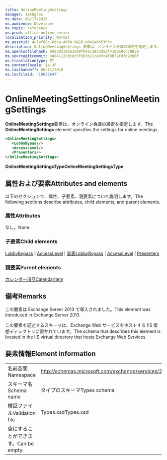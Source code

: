 ```yaml
---
title: OnlineMeetingSettings
manager: sethgros
ms.date: 09/17/2015
ms.audience: Developer
ms.topic: reference
ms.prod: office-online-server
localization_priority: Normal
ms.assetid: 4c7af00c-8dca-40f4-9420-e042a0b5303c
description: OnlineMeetingSettings 要素は、オンライン会議の設定を指定します。
ms.openlocfilehash: dd830330ba1a09f04aca933853f4169e0cd78838
ms.sourcegitcommit: 34041125dc8c5f993b21cebfc4f8b72f0fd2cb6f
ms.translationtype: MT
ms.contentlocale: ja-JP
ms.lasthandoff: 06/11/2018
ms.locfileid: "19832647"
---
```

# <a name="onlinemeetingsettings"></a><span data-ttu-id="d5da3-103">OnlineMeetingSettings</span><span class="sxs-lookup"><span data-stu-id="d5da3-103">OnlineMeetingSettings</span></span>

<span data-ttu-id="d5da3-104">**OnlineMeetingSettings**要素は、オンライン会議の設定を指定します。</span><span class="sxs-lookup"><span data-stu-id="d5da3-104">The **OnlineMeetingSettings** element specifies the settings for online meetings.</span></span> 
  
```XML
<OnlineMeetingSettings>
   <LobbyBypass/>
   <AccessLevel/>
   <Presenters/>
</OnlineMeetingSettings>
```

 <span data-ttu-id="d5da3-105">**OnlineMeetingSettingsType**</span><span class="sxs-lookup"><span data-stu-id="d5da3-105">**OnlineMeetingSettingsType**</span></span>
## <a name="attributes-and-elements"></a><span data-ttu-id="d5da3-106">属性および要素</span><span class="sxs-lookup"><span data-stu-id="d5da3-106">Attributes and elements</span></span>

<span data-ttu-id="d5da3-107">以下のセクションで、属性、子要素、親要素について説明します。</span><span class="sxs-lookup"><span data-stu-id="d5da3-107">The following sections describe attributes, child elements, and parent elements.</span></span>
  
### <a name="attributes"></a><span data-ttu-id="d5da3-108">属性</span><span class="sxs-lookup"><span data-stu-id="d5da3-108">Attributes</span></span>

<span data-ttu-id="d5da3-109">なし。</span><span class="sxs-lookup"><span data-stu-id="d5da3-109">None.</span></span>
  
### <a name="child-elements"></a><span data-ttu-id="d5da3-110">子要素</span><span class="sxs-lookup"><span data-stu-id="d5da3-110">Child elements</span></span>

<span data-ttu-id="d5da3-111">[LobbyBypass](lobbybypass.md) | [AccessLevel](accesslevel.md) | [発表](presenters.md)</span><span class="sxs-lookup"><span data-stu-id="d5da3-111">[LobbyBypass](lobbybypass.md) | [AccessLevel](accesslevel.md) | [Presenters](presenters.md)</span></span>
  
### <a name="parent-elements"></a><span data-ttu-id="d5da3-112">親要素</span><span class="sxs-lookup"><span data-stu-id="d5da3-112">Parent elements</span></span>

[<span data-ttu-id="d5da3-113">カレンダー項目</span><span class="sxs-lookup"><span data-stu-id="d5da3-113">CalendarItem</span></span>](calendaritem.md)
  
## <a name="remarks"></a><span data-ttu-id="d5da3-114">備考</span><span class="sxs-lookup"><span data-stu-id="d5da3-114">Remarks</span></span>

<span data-ttu-id="d5da3-115">この要素は Exchange Server 2013 で導入されました。</span><span class="sxs-lookup"><span data-stu-id="d5da3-115">This element was introduced in Exchange Server 2013.</span></span>
  
<span data-ttu-id="d5da3-116">この要素を記述するスキーマは、Exchange Web サービスをホストする IIS 仮想ディレクトリに置かれています。</span><span class="sxs-lookup"><span data-stu-id="d5da3-116">The schema that describes this element is located in the IIS virtual directory that hosts Exchange Web Services.</span></span>
  
## <a name="element-information"></a><span data-ttu-id="d5da3-117">要素情報</span><span class="sxs-lookup"><span data-stu-id="d5da3-117">Element information</span></span>

|||
|:-----|:-----|
|<span data-ttu-id="d5da3-118">名前空間</span><span class="sxs-lookup"><span data-stu-id="d5da3-118">Namespace</span></span>  <br/> |http://schemas.microsoft.com/exchange/services/2006/types  <br/> |
|<span data-ttu-id="d5da3-119">スキーマ名</span><span class="sxs-lookup"><span data-stu-id="d5da3-119">Schema name</span></span>  <br/> |<span data-ttu-id="d5da3-120">タイプのスキーマ</span><span class="sxs-lookup"><span data-stu-id="d5da3-120">Types schema</span></span>  <br/> |
|<span data-ttu-id="d5da3-121">検証ファイル</span><span class="sxs-lookup"><span data-stu-id="d5da3-121">Validation file</span></span>  <br/> |<span data-ttu-id="d5da3-122">Types.xsd</span><span class="sxs-lookup"><span data-stu-id="d5da3-122">Types.xsd</span></span>  <br/> |
|<span data-ttu-id="d5da3-123">空にすることができます。</span><span class="sxs-lookup"><span data-stu-id="d5da3-123">Can be empty</span></span>  <br/> ||
   

